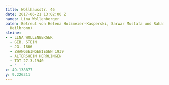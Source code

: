 ```yaml
---
title: Wollhausstr. 46
date: 2017-06-21 13:02:00 Z
names: Lina Wollenberger
paten: Betreut von Helena Holzmeier-Kasperski, Sarwar Mustafa und Raham Naderi (Robert-Mayer-Gymnasium
  Heilbronn)
steine:
- - LINA WOLLENBERGER
  - GEB. STEIN
  - JG. 1866
  - ZWANGSEINGEWIESEN 1939
  - ALTERSHEIM HERRLINGEN
  - TOT 27.3.1940
  - "   "
x: 49.138877
y: 9.226311
---
```


